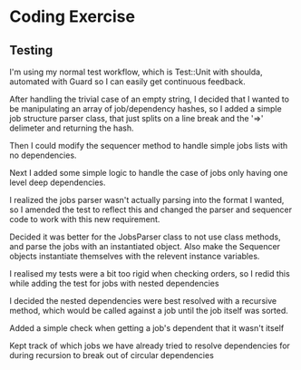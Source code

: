 # Coding Exercise #

## Testing

I'm using my normal test workflow, which is Test::Unit with shoulda, automated with Guard so I can easily get continuous feedback.

After handling the trivial case of an empty string, I decided that I wanted to be manipulating an array of job/dependency hashes,
so I added a simple job structure parser class, that just splits on a line break and the '=>' delimeter and returning the hash.

Then I could modify the sequencer method to handle simple jobs lists with no dependencies.

Next I added some simple logic to handle the case of jobs only having one level deep dependencies.

I realized the jobs parser wasn't actually parsing into the format I wanted, so I amended the test to reflect this and changed the parser and sequencer code to work with this new requirement.

Decided it was better for the JobsParser class to not use class methods, and parse the jobs with an instantiated object. Also make the Sequencer objects instantiate themselves with the relevent instance variables.

I realised my tests were a bit too rigid when checking orders, so I redid this while adding the test for jobs with nested dependencies

I decided the nested dependencies were best resolved with a recursive method, which would be called against a job until the job itself was sorted.

Added a simple check when getting a job's dependent that it wasn't itself

Kept track of which jobs we have already tried to resolve dependencies for during recursion to break out of circular dependencies